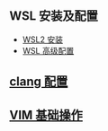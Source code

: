 ## WSL 安装及配置

- [WSL2 安装](./wsl/wsl-install.md)
- [WSL 高级配置](./wsl/wsl-advance.md)

## [clang 配置](./clang.md)

## [VIM 基础操作](./vim.md)
